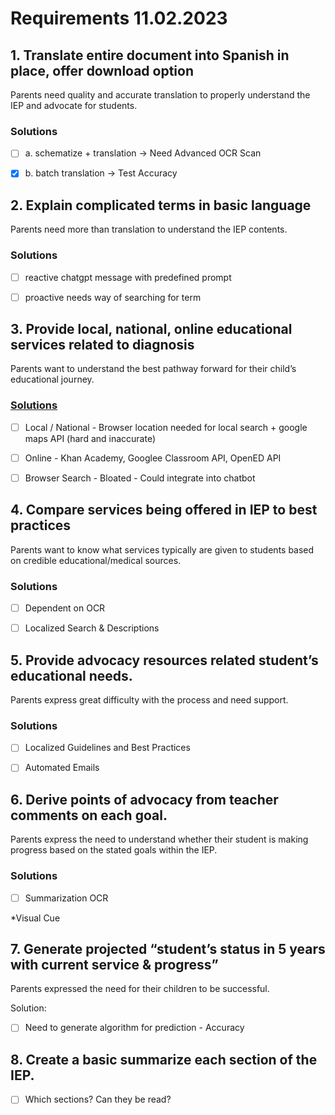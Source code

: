 
# Requirements 11.02.2023

## 1. Translate entire document into Spanish in place, offer download option

Parents need quality and accurate translation to properly understand the IEP and advocate for students.

### Solutions

- [ ] a. schematize + translation -> Need Advanced OCR Scan

- [x] b. batch translation -> Test Accuracy

## 2. Explain complicated terms in basic language

Parents need more than translation to understand the IEP contents.

### Solutions

- [ ] reactive chatgpt message with predefined prompt

- [ ] proactive needs way of searching for term

## 3. Provide local, national, online educational services related to diagnosis

Parents want to understand the best pathway forward for their child’s educational journey.

### [Solutions](https:/rapidapi.com/category/Education)

- [ ] Local / National - Browser location needed for local search + google maps API (hard and inaccurate)

- [ ] Online - Khan Academy, Googlee Classroom API, OpenED API

- [ ] Browser Search - Bloated - Could integrate into chatbot

## 4. Compare services being offered in IEP to best practices

Parents want to know what services typically are given to students based on credible educational/medical sources.

### Solutions

- [ ] Dependent on OCR

- [ ] Localized Search & Descriptions

## 5. Provide advocacy resources related student’s educational needs.

Parents express great difficulty with the process and need support.

### Solutions

- [ ] Localized Guidelines and Best Practices

- [ ] Automated Emails

## 6. Derive points of advocacy from teacher comments on each goal.

Parents express the need to understand whether their student is making progress based on the stated goals within the IEP.

### Solutions

- [ ] Summarization OCR

*Visual Cue

## 7. Generate projected “student’s status in 5 years with current service & progress”

Parents expressed the need for their children to be successful.

Solution:

- [ ] Need to generate algorithm for prediction - Accuracy

## 8. Create a basic summarize each section of the IEP.

- [ ] Which sections? Can they be read?
